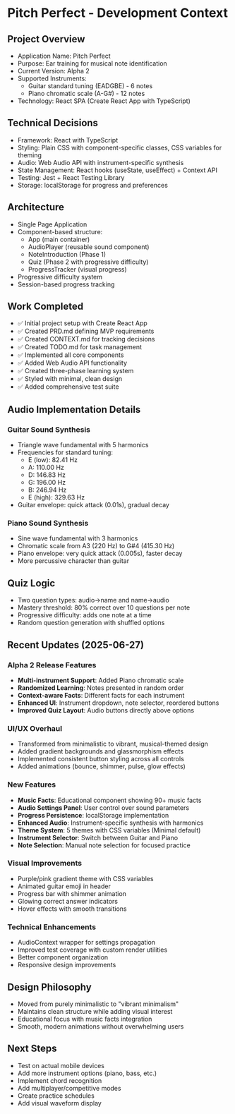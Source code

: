 # Pitch Perfect - Development Context

## Project Overview
- Application Name: Pitch Perfect
- Purpose: Ear training for musical note identification
- Current Version: Alpha 2
- Supported Instruments: 
  - Guitar standard tuning (EADGBE) - 6 notes
  - Piano chromatic scale (A-G#) - 12 notes
- Technology: React SPA (Create React App with TypeScript)

## Technical Decisions
- Framework: React with TypeScript
- Styling: Plain CSS with component-specific classes, CSS variables for theming
- Audio: Web Audio API with instrument-specific synthesis
- State Management: React hooks (useState, useEffect) + Context API
- Testing: Jest + React Testing Library
- Storage: localStorage for progress and preferences

## Architecture
- Single Page Application
- Component-based structure:
  - App (main container)
  - AudioPlayer (reusable sound component)
  - NoteIntroduction (Phase 1)
  - Quiz (Phase 2 with progressive difficulty)
  - ProgressTracker (visual progress)
- Progressive difficulty system
- Session-based progress tracking

## Work Completed
- ✅ Initial project setup with Create React App
- ✅ Created PRD.md defining MVP requirements
- ✅ Created CONTEXT.md for tracking decisions
- ✅ Created TODO.md for task management
- ✅ Implemented all core components
- ✅ Added Web Audio API functionality
- ✅ Created three-phase learning system
- ✅ Styled with minimal, clean design
- ✅ Added comprehensive test suite

## Audio Implementation Details

### Guitar Sound Synthesis
- Triangle wave fundamental with 5 harmonics
- Frequencies for standard tuning:
  - E (low): 82.41 Hz
  - A: 110.00 Hz
  - D: 146.83 Hz
  - G: 196.00 Hz
  - B: 246.94 Hz
  - E (high): 329.63 Hz
- Guitar envelope: quick attack (0.01s), gradual decay

### Piano Sound Synthesis
- Sine wave fundamental with 3 harmonics
- Chromatic scale from A3 (220 Hz) to G#4 (415.30 Hz)
- Piano envelope: very quick attack (0.005s), faster decay
- More percussive character than guitar

## Quiz Logic
- Two question types: audio→name and name→audio
- Mastery threshold: 80% correct over 10 questions per note
- Progressive difficulty: adds one note at a time
- Random question generation with shuffled options

## Recent Updates (2025-06-27)

### Alpha 2 Release Features
- **Multi-instrument Support**: Added Piano chromatic scale
- **Randomized Learning**: Notes presented in random order
- **Context-aware Facts**: Different facts for each instrument
- **Enhanced UI**: Instrument dropdown, note selector, reordered buttons
- **Improved Quiz Layout**: Audio buttons directly above options
### UI/UX Overhaul
- Transformed from minimalistic to vibrant, musical-themed design
- Added gradient backgrounds and glassmorphism effects
- Implemented consistent button styling across all controls
- Added animations (bounce, shimmer, pulse, glow effects)

### New Features
- **Music Facts**: Educational component showing 90+ music facts
- **Audio Settings Panel**: User control over sound parameters
- **Progress Persistence**: localStorage implementation
- **Enhanced Audio**: Instrument-specific synthesis with harmonics
- **Theme System**: 5 themes with CSS variables (Minimal default)
- **Instrument Selector**: Switch between Guitar and Piano
- **Note Selection**: Manual note selection for focused practice

### Visual Improvements
- Purple/pink gradient theme with CSS variables
- Animated guitar emoji in header
- Progress bar with shimmer animation
- Glowing correct answer indicators
- Hover effects with smooth transitions

### Technical Enhancements
- AudioContext wrapper for settings propagation
- Improved test coverage with custom render utilities
- Better component organization
- Responsive design improvements

## Design Philosophy
- Moved from purely minimalistic to "vibrant minimalism"
- Maintains clean structure while adding visual interest
- Educational focus with music facts integration
- Smooth, modern animations without overwhelming users

## Next Steps
- Test on actual mobile devices
- Add more instrument options (piano, bass, etc.)
- Implement chord recognition
- Add multiplayer/competitive modes
- Create practice schedules
- Add visual waveform display